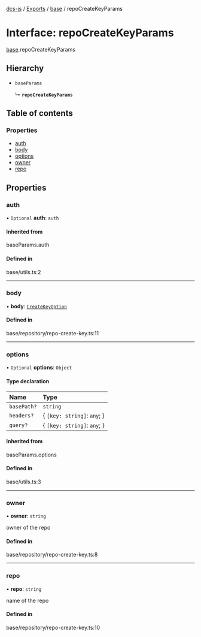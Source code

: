 [dcs-js](../README.md) / [Exports](../modules.md) / [base](../modules/base.md) / repoCreateKeyParams

# Interface: repoCreateKeyParams

[base](../modules/base.md).repoCreateKeyParams

## Hierarchy

- `baseParams`

  ↳ **`repoCreateKeyParams`**

## Table of contents

### Properties

- [auth](base.repoCreateKeyParams.md#auth)
- [body](base.repoCreateKeyParams.md#body)
- [options](base.repoCreateKeyParams.md#options)
- [owner](base.repoCreateKeyParams.md#owner)
- [repo](base.repoCreateKeyParams.md#repo)

## Properties

### <a id="auth" name="auth"></a> auth

• `Optional` **auth**: `auth`

#### Inherited from

baseParams.auth

#### Defined in

base/utils.ts:2

___

### <a id="body" name="body"></a> body

• **body**: [`CreateKeyOption`](base.CreateKeyOption.md)

#### Defined in

base/repository/repo-create-key.ts:11

___

### <a id="options" name="options"></a> options

• `Optional` **options**: `Object`

#### Type declaration

| Name | Type |
| :------ | :------ |
| `basePath?` | `string` |
| `headers?` | { `[key: string]`: `any`;  } |
| `query?` | { `[key: string]`: `any`;  } |

#### Inherited from

baseParams.options

#### Defined in

base/utils.ts:3

___

### <a id="owner" name="owner"></a> owner

• **owner**: `string`

owner of the repo

#### Defined in

base/repository/repo-create-key.ts:8

___

### <a id="repo" name="repo"></a> repo

• **repo**: `string`

name of the repo

#### Defined in

base/repository/repo-create-key.ts:10
